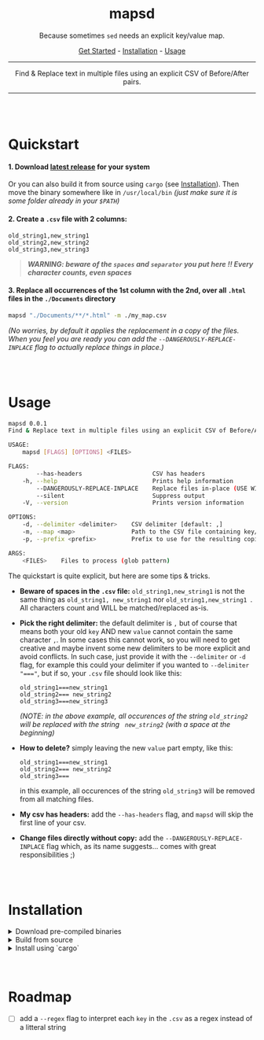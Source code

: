 <div align="center">

# mapsd

Because sometimes `sed` needs an explicit key/value map.

[Get Started](#quickstart) - [Installation](#installation) - [Usage](#usage)

</div>

---

<div align="center">
Find & Replace text in multiple files using an explicit CSV of Before/After pairs.
</div>

---

<br/>
<br/>

# Quickstart

#### 1. Download [latest release](https://github.com/Jonarod/mapsd/releases) for your system
Or you can also build it from source using `cargo` (see [Installation](#installation)). Then move the binary somewhere like in `/usr/local/bin` *(just make sure it is some folder already in your `$PATH`)*


#### 2. Create a `.csv` file with 2 columns:

```csv
old_string1,new_string1
old_string2,new_string2
old_string3,new_string3
```

> ***WARNING: beware of the `spaces` and `separator` you put here !! Every character counts, even spaces***


#### 3. Replace all occurrences of the 1st column with the 2nd, over all `.html` files in the `./Documents` directory

```sh
mapsd "./Documents/**/*.html" -m ./my_map.csv
```

*(No worries, by default it applies the replacement in a copy of the files. When you feel you are ready you can add the `--DANGEROUSLY-REPLACE-INPLACE` flag to actually replace things in place.)*


<br/>
<br/>

# Usage

```sh
mapsd 0.0.1
Find & Replace text in multiple files using an explicit CSV of Before/After pairs.

USAGE:
    mapsd [FLAGS] [OPTIONS] <FILES>

FLAGS:
        --has-headers                    CSV has headers
    -h, --help                           Prints help information
        --DANGEROUSLY-REPLACE-INPLACE    Replace files in-place (USE WITH CAUTION)
        --silent                         Suppress output
    -V, --version                        Prints version information

OPTIONS:
    -d, --delimiter <delimiter>    CSV delimiter [default: ,]
    -m, --map <map>                Path to the CSV file containing key/value pairs [default: map.csv]
    -p, --prefix <prefix>          Prefix to use for the resulting copied file [default: replaced.]

ARGS:
    <FILES>    Files to process (glob pattern)
```


The quickstart is quite explicit, but here are some tips & tricks.

- **Beware of spaces in the `.csv` file:** `old_string1,new_string1` is not the same thing as `old_string1, new_string1` nor `old_string1,new_string1 `. All characters count and WILL be matched/replaced as-is.


- **Pick the right delimiter:** the default delimiter is `,` but of course that means both your old `key` AND new `value` cannot contain the same character `,`. In some cases this cannot work, so you will need to get creative and maybe invent some new delimiters to be more explicit and avoid conflicts. In such case, just provide it with the `--delimiter` or `-d` flag, for example this could your delimiter if you wanted to `--delimiter "==="`, but if so, your `.csv` file should look like this:

    ```csv
    old_string1===new_string1
    old_string2=== new_string2
    old_string3===new_string3
    ```
    *(NOTE: in the above example, all occurences of the string `old_string2` will be replaced with the string ` new_string2` (with a space at the beginning)*

- **How to delete?** simply leaving the new `value` part empty, like this:
    ```csv
    old_string1===new_string1
    old_string2=== new_string2
    old_string3===
    ```
    in this example, all occurences of the string `old_string3` will be removed from all matching files.


- **My csv has headers:** add the `--has-headers` flag, and `mapsd` will skip the first line of your csv.

- **Change files directly without copy:** add the `--DANGEROUSLY-REPLACE-INPLACE` flag which, as its name suggests... comes with great responsibilities ;)



<br/>
<br/>

# Installation

<details>
<summary>Download pre-compiled binaries</summary>
Go to the [releases](https://github.com/Jonarod/mapsd/releases), and download the lastest binary for your platform.
</details>


<details>
<summary>Build from source</summary>
[Install rust](https://www.rust-lang.org/tools/install), then:

```sh
git clone git@github.com:Jonarod/mapsd.git
cd mapsd
cargo build --release

# Move it somewhere, like this
sudo mv ./target/release/mapsd /usr/local/bin/
```

Check everything is fine:
```sh
mapsd --version
```
</details>

<details>
<summary>Install using `cargo`</summary>
Make sure you have [Rust installed](https://www.rust-lang.org/tools/install), then:

```sh
cargo install mapsd
```
</details>


<br/>
<br/>

# Roadmap
- [ ] add a `--regex` flag to interpret each `key` in the `.csv` as a regex instead of a litteral string
